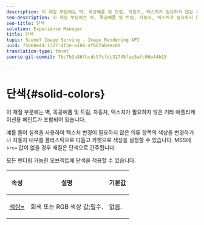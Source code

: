 ```yaml
---
description: 이 재질 부문에는 벽, 목공예품 및 트림, 자동차, 텍스처가 필요하지 않은 기타 애플리케이션용 페인트가 포함되어 있습니다.
seo-description: 이 재질 부문에는 벽, 목공예품 및 트림, 자동차, 텍스처가 필요하지 않은 기타 애플리케이션용 페인트가 포함되어 있습니다.
seo-title: 단색
solution: Experience Manager
title: 단색
topic: Scene7 Image Serving - Image Rendering API
uuid: 75b60e44-1727-4f3e-a186-df66fabeec0d
translation-type: tm+mt
source-git-commit: 7bc7b3a86fbcdc57cfdc31745fae3afc06e44b15

---
```



# 단색{#solid-colors}

이 재질 부문에는 벽, 목공예품 및 트림, 자동차, 텍스처가 필요하지 않은 기타 애플리케이션용 페인트가 포함되어 있습니다.

예를 들어 실색을 사용하여 텍스처 변경이 필요하지 않은 의류 항목의 색상을 변경하거나 자동차 내부를 플라스틱으로 다듬고 카펫으로 색상을 설정할 수 있습니다. MSS에 `src=` 값이 없을 경우 재질은 단색으로 간주됩니다.

모든 렌더링 가능한 오브젝트에 단색을 적용할 수 있습니다.

<table id="table_9245240311A44659A74C7A5EDD7D1503"> 
 <thead> 
  <tr> 
   <th colname="col1" class="entry"> <p>속성 </p> </th> 
   <th colname="col2" class="entry"> <p>설명 </p> </th> 
   <th colname="col3" class="entry"> <p>기본값 </p> </th> 
  </tr> 
 </thead>
 <tbody> 
  <tr> 
   <td colname="col1"> <p> <a href="../../../../../../ir-api/http-protocol/image-rendering-api-ref/c-ir-http-protocol-ref/c-ir-http-protocol-command-reference/r-ir-http-color.md#reference-ea3cba9edfe94dbab86d8f123a9ed0aa" type="reference" format="dita" scope="local"> <span class="codeph"> 색상= </span></a> </p> </td> 
   <td colname="col2"> <p> 회색 또는 RGB 색상 값;필수. </p> </td> 
   <td colname="col3"> <p>없음. </p> </td> 
  </tr> 
 </tbody> 
</table>

